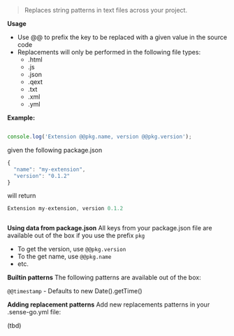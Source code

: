 > Replaces string patterns in text files across your project.

**Usage**

* Use @@ to prefix the key to be replaced with a given value in the source code
* Replacements will only be performed in the following file types: 
  * .html
  * .js
  * .json
  * .qext
  * .txt
  * .xml
  * .yml
  
**Example:**

```js

console.log('Extension @@pkg.name, version @@pkg.version');


```

given the following package.json

```js
{
  "name": "my-extension",
  "version": "0.1.2"
}

```


will return

```js
Extension my-extension, version 0.1.2
```

```js

```
 
**Using data from package.json**
All keys from your package.json file are available out of the box if you use the prefix `pkg`

* To get the version, use `@@pkg.version`
* To the get name, use `@@pkg.name`
* etc.

**Builtin patterns**
The following patterns are available out of the box:

`@@timestamp` - Defaults to new Date().getTime()

  
**Adding replacement patterns**
Add new replacements patterns in your .sense-go.yml file:

(tbd)
